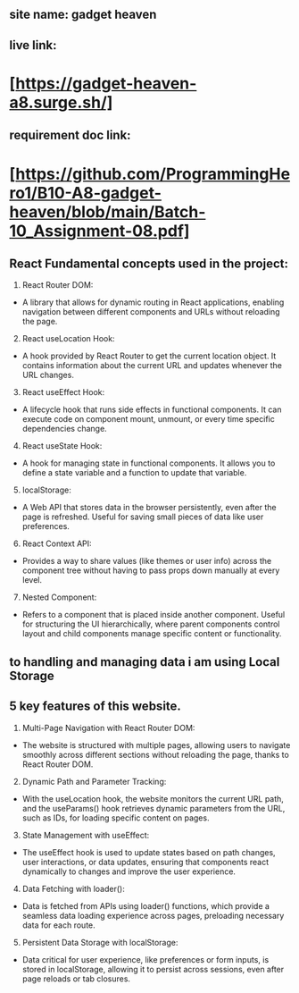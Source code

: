 ## site name: gadget heaven

## live link: 
# [https://gadget-heaven-a8.surge.sh/]

## requirement doc link:
# [https://github.com/ProgrammingHero1/B10-A8-gadget-heaven/blob/main/Batch-10_Assignment-08.pdf]

## React Fundamental concepts used in the project:
 1. React Router DOM:
 - A library that allows for dynamic routing in React applications, enabling navigation between different components and URLs without reloading the page.

2. React useLocation Hook:
- A hook provided by React Router to get the current location object. It contains information about the current URL and updates whenever the URL changes.

3. React useEffect Hook:
- A lifecycle hook that runs side effects in functional components. It can execute code on component mount, unmount, or every time specific dependencies change.

4. React useState Hook:
- A hook for managing state in functional components. It allows you to define a state variable and a function to update that variable.

5. localStorage:
- A Web API that stores data in the browser persistently, even after the page is refreshed. Useful for saving small pieces of data like user preferences.

6. React Context API:
- Provides a way to share values (like themes or user info) across the component tree without having to pass props down manually at every level.

7. Nested Component:
- Refers to a component that is placed inside another component. Useful for structuring the UI hierarchically, where parent components control layout and child components manage specific content or functionality.

## to handling and managing data i am using Local Storage

## 5 key features of this website.
1. Multi-Page Navigation with React Router DOM:
- The website is structured with multiple pages, allowing users to navigate smoothly across different sections without reloading the page, thanks to React Router DOM.

2. Dynamic Path and Parameter Tracking:
- With the useLocation hook, the website monitors the current URL path, and the useParams() hook retrieves dynamic parameters from the URL, such as IDs, for loading specific content on pages.

3. State Management with useEffect:
- The useEffect hook is used to update states based on path changes, user interactions, or data updates, ensuring that components react dynamically to changes and improve the user experience.

4. Data Fetching with loader():
- Data is fetched from APIs using loader() functions, which provide a seamless data loading experience across pages, preloading necessary data for each route.

5. Persistent Data Storage with localStorage:
- Data critical for user experience, like preferences or form inputs, is stored in localStorage, allowing it to persist across sessions, even after page reloads or tab closures.